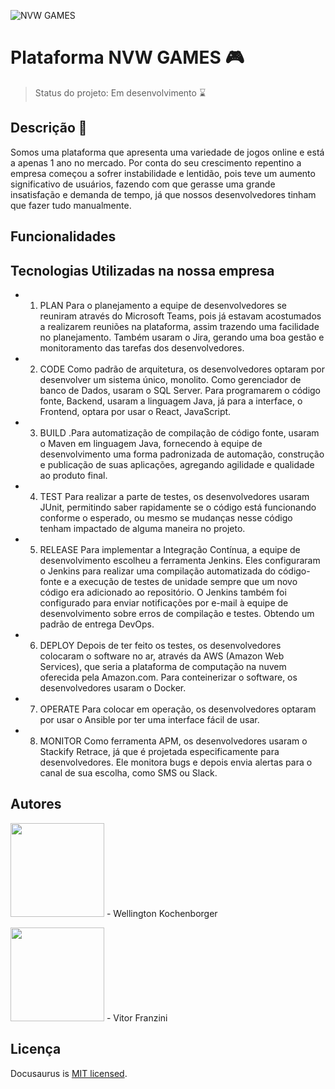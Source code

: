 ![NVW GAMES](https://user-images.githubusercontent.com/129353206/228724181-5ae2ccf0-c8cf-4256-8093-36a2eabcad74.jpg)

# Plataforma NVW GAMES 🎮


> Status do projeto: Em desenvolvimento ⌛


## Descrição 📝


Somos uma plataforma que apresenta uma variedade de jogos online e está a apenas 1 ano no mercado. Por conta do seu crescimento repentino a empresa começou a sofrer instabilidade e lentidão, pois teve um aumento significativo de usuários, fazendo com que gerasse uma grande insatisfação e demanda de tempo, já que nossos desenvolvedores tinham que fazer tudo manualmente.



## Funcionalidades 



## Tecnologias Utilizadas na nossa empresa

- 1. PLAN
  Para o planejamento a equipe de desenvolvedores se reuniram através do Microsoft Teams, pois já estavam acostumados a realizarem reuniões na plataforma, assim trazendo uma facilidade no planejamento. Também usaram o Jira, gerando uma boa gestão e monitoramento das tarefas dos desenvolvedores.

- 2. CODE
 Como padrão de arquitetura, os desenvolvedores optaram por desenvolver um sistema único, monolito. Como gerenciador de banco de Dados, usaram o SQL Server. Para programarem o código fonte, Backend, usaram a linguagem Java, já para a interface, o Frontend, optara por usar o React, JavaScript.

- 3. BUILD
.Para automatização de compilação de código fonte, usaram o Maven em linguagem Java, fornecendo à equipe de desenvolvimento uma forma padronizada de automação, construção e publicação de suas aplicações, agregando agilidade e qualidade ao produto final.

- 4. TEST
 Para realizar a parte de testes, os desenvolvedores usaram JUnit, permitindo saber rapidamente se o código está funcionando conforme o esperado, ou mesmo se mudanças nesse código tenham impactado de alguma maneira no projeto.

- 5. RELEASE
  Para implementar a Integração Contínua, a equipe de desenvolvimento escolheu a ferramenta Jenkins. Eles configuraram o Jenkins para realizar uma compilação automatizada do código-fonte e a execução de testes de unidade sempre que um novo código era adicionado ao repositório. O Jenkins também foi configurado para enviar notificações por e-mail à equipe de desenvolvimento sobre erros de compilação e testes.    Obtendo um padrão de entrega DevOps.

- 6. DEPLOY
 Depois de ter feito os testes, os desenvolvedores colocaram o software no ar, através da AWS (Amazon Web Services), que seria a plataforma de computação na nuvem oferecida pela Amazon.com. Para conteinerizar o software, os desenvolvedores usaram o Docker.

- 7. OPERATE
  Para colocar em operação, os desenvolvedores optaram por usar o Ansible por ter uma interface fácil de usar.

- 8. MONITOR
  Como ferramenta APM, os desenvolvedores usaram o Stackify Retrace, já que é projetada especificamente para desenvolvedores. Ele monitora bugs e depois envia alertas para o canal de sua escolha, como SMS ou Slack.








## Autores

<img src="https://user-images.githubusercontent.com/129353206/228728912-12c8b403-fde1-4a06-bff2-dec19c21da83.jpg" width="150px" /> - Wellington Kochenborger

<img src="https://user-images.githubusercontent.com/129353206/228728970-060bbe6c-a34b-4ece-85aa-8afec051b1e7.jpg" width="150px" /> - Vitor Franzini


















## Licença 
Docusaurus is [MIT licensed](./LICENSE).

